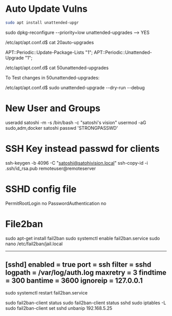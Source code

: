 # Auto Update Vulns
```sh
sudo apt install unattended-upgr
```

sudo dpkg-reconfigure --priority=low unattended-upgrades --> YES

/etc/apt/apt.conf.d$ cat 20auto-upgrades 

APT::Periodic::Update-Package-Lists "1";
APT::Periodic::Unattended-Upgrade "1";

/etc/apt/apt.conf.d$ cat 50unattended-upgrades

To Test changes in 50unattended-upgrades:

/etc/apt/apt.conf.d$ sudo unattended-upgrade --dry-run --debug


# New User and Groups 

useradd satoshi -m -s /bin/bash -c "satoshi's vision"
usermod -aG sudo,adm,docker satoshi
passwd 'STRONGPASSWD'


# SSH Key instead passwd for clients

ssh-keygen -b 4096 -C "satoshi@satohivision.local"
ssh-copy-id -i .ssh/id_rsa.pub remoteuser@remoteserver

# SSHD config file
PermitRootLogin no
PasswordAuthentication no


# File2ban
sudo apt-get install fail2ban
sudo systemctl enable fail2ban.service
sudo nano /etc/fail2ban/jail.local


---
[sshd]
enabled = true
port = ssh
filter = sshd
logpath = /var/log/auth.log
maxretry = 3
findtime = 300
bantime = 3600
ignoreip = 127.0.0.1
---

sudo systemctl restart fail2ban.service


sudo fail2ban-client status
sudo fail2ban-client status sshd
sudo iptables -L
sudo fail2ban-client set sshd unbanip 192.168.5.25

